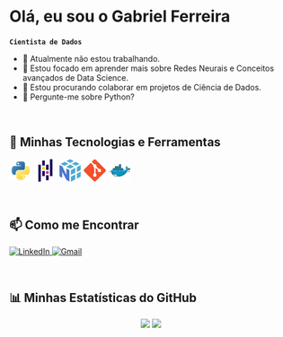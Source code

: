 # Olá, eu sou o Gabriel Ferreira

**`Cientista de Dados`**

- 🔭 Atualmente não estou trabalhando.
- 🌱 Estou focado em aprender mais sobre Redes Neurais e Conceitos avançados de Data Science.
- 👯 Estou procurando colaborar em projetos de Ciência de Dados.
- 💬 Pergunte-me sobre Python?

<br>

## 🚀 Minhas Tecnologias e Ferramentas

<p align="left">
  <img src="https://raw.githubusercontent.com/devicons/devicon/master/icons/python/python-original.svg" alt="Python" width="40" height="40"/>
  <img src="https://raw.githubusercontent.com/devicons/devicon/master/icons/pandas/pandas-original.svg" alt="Pandas" width="40" height="40"/>
  <img src="https://raw.githubusercontent.com/devicons/devicon/master/icons/numpy/numpy-original.svg" alt="Numpy" width="40" height="40"/>
  <img src="https://raw.githubusercontent.com/devicons/devicon/master/icons/git/git-original.svg" alt="Git" width="40" height="40"/>
  <img src="https://raw.githubusercontent.com/devicons/devicon/master/icons/docker/docker-original.svg" alt="Docker" width="40" height="40"/>
</p>

<br>

## 📫 Como me Encontrar

<p align="left">
<a href="https://www.linkedin.com/in/gabriel-ferreira-9782a51bb/" target="_blank">
  <img src="https://img.shields.io/badge/LinkedIn-0077B5?style=for-the-badge&logo=linkedin&logoColor=white" alt="LinkedIn"/>
</a>
<a href="mailto:gabrielctferreira@gmail.com" target="_blank">
  <img src="https://img.shields.io/badge/Gmail-D14836?style=for-the-badge&logo=gmail&logoColor=white" alt="Gmail"/>
</a>
</p>

<br>

## 📊 Minhas Estatísticas do GitHub

<p align="center">
  <img height="180em" src="https://github-readme-stats.vercel.app/api?username=gabrielctfrr&show_icons=true&theme=dracula&include_all_commits=true&count_private=true"/>
  <img height="180em" src="https://github-readme-stats.vercel.app/api/top-langs/?username=gabrielctfrr&layout=compact&langs_count=7&theme=dracula"/>
</p>
